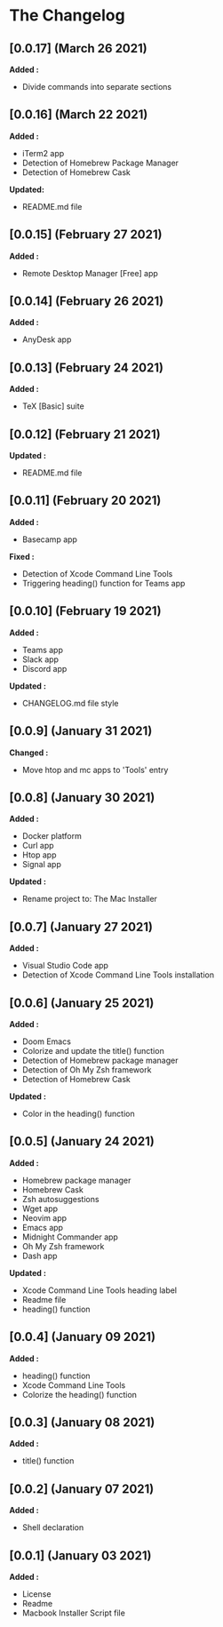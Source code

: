 # The Changelog

## [0.0.17] (March 26 2021)

**Added :**
- Divide commands into separate sections


## [0.0.16] (March 22 2021)

**Added :**
- iTerm2 app
- Detection of Homebrew Package Manager
- Detection of Homebrew Cask

**Updated:**
- README.md file


## [0.0.15] (February 27 2021)

**Added :**
- Remote Desktop Manager [Free] app


## [0.0.14] (February 26 2021)

**Added :**
- AnyDesk app


## [0.0.13] (February 24 2021)

**Added :**
- TeX [Basic] suite


## [0.0.12] (February 21 2021)

**Updated :**

- README.md file


## [0.0.11] (February 20 2021)

**Added :**

- Basecamp app

**Fixed :**

- Detection of Xcode Command Line Tools
- Triggering heading() function for Teams app


## [0.0.10] (February 19 2021)

**Added :**

- Teams app
- Slack app
- Discord app

**Updated :**

- CHANGELOG.md file style


## [0.0.9] (January 31 2021)

**Changed :**

- Move htop and mc apps to 'Tools' entry


## [0.0.8] (January 30 2021)

**Added :**

- Docker platform
- Curl app
- Htop app
- Signal app

**Updated :**

- Rename project to: The Mac Installer


## [0.0.7] (January 27 2021)

**Added :**

- Visual Studio Code app
- Detection of Xcode Command Line Tools installation


## [0.0.6] (January 25 2021)

**Added :**

- Doom Emacs
- Colorize and update the title() function
- Detection of Homebrew package manager
- Detection of Oh My Zsh framework
- Detection of Homebrew Cask

**Updated :**

- Color in the heading() function


## [0.0.5] (January 24 2021)

**Added :**

- Homebrew package manager
- Homebrew Cask
- Zsh autosuggestions
- Wget app
- Neovim app
- Emacs app
- Midnight Commander app
- Oh My Zsh framework
- Dash app

**Updated :**

- Xcode Command Line Tools heading label
- Readme file
- heading() function


## [0.0.4] (January 09 2021)

**Added :**

- heading() function
- Xcode Command Line Tools
- Colorize the heading() function


## [0.0.3] (January 08 2021)

**Added :**

- title() function


## [0.0.2] (January 07 2021)

**Added :**

- Shell declaration


## [0.0.1] (January 03 2021)

**Added :**

- License
- Readme
- Macbook Installer Script file

